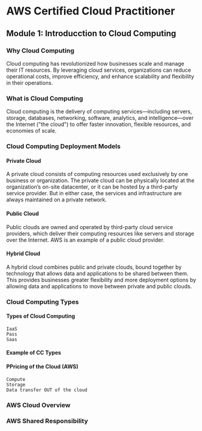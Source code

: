 # AWS Certified Cloud Practitioner

## Module 1: Introducction to Cloud Computing

### Why Cloud Computing

Cloud computing has revolutionized how businesses scale and manage their IT resources. By leveraging cloud services, organizations can reduce operational costs, improve efficiency, and enhance scalability and flexibility in their operations.

### What is Cloud Computing

Cloud computing is the delivery of computing services—including servers, storage, databases, networking, software, analytics, and intelligence—over the Internet ("the cloud") to offer faster innovation, flexible resources, and economies of scale.

### Cloud Computing Deployment Models

#### Private Cloud
A private cloud consists of computing resources used exclusively by one business or organization. The private cloud can be physically located at the organization’s on-site datacenter, or it can be hosted by a third-party service provider. But in either case, the services and infrastructure are always maintained on a private network.

#### Public Cloud
Public clouds are owned and operated by third-party cloud service providers, which deliver their computing resources like servers and storage over the Internet. AWS is an example of a public cloud provider.

#### Hybrid Cloud
A hybrid cloud combines public and private clouds, bound together by technology that allows data and applications to be shared between them. This provides businesses greater flexibility and more deployment options by allowing data and applications to move between private and public clouds.

















### Cloud Computing Types
#### Types of Cloud Computing
    IaaS
    Pass
    Saas
#### Example of CC Types
#### PPricing of the Cloud (AWS)
    Compute
    Storage
    Data transfer OUT of the cloud
### AWS Cloud Overview
### AWS Shared Responsibility
